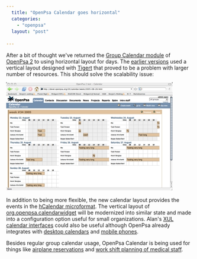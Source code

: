 ```yaml
---
  title: "OpenPsa Calendar goes horizontal"
  categories: 
    - "openpsa"
  layout: "post"

---
```

After a bit of thought we've returned the [Group Calendar module][1] of [OpenPsa 2][2] to using horizontal layout for days. The [earlier versions][3] used a vertical layout designed with [Tigert][4] that proved to be a problem with larger number of resources. This should solve the scalability issue:

![Horizontal weekly calendar in OpenPsa 2](/files/openpsa-calendar-horizontal2.jpg)

In addition to being more flexible, the new calendar layout provides the events in the [hCalendar microformat][5]. The vertical layout of [org.openpsa.calendarwidget][6] will be modernized into similar state and made into a configuration option useful for small organizations. Alan's [XUL calendar interfaces][9] could also be useful although OpenPsa already integrates with [desktop calendars][10] and [mobile phones][11].

Besides regular group calendar usage, OpenPsa Calendar is being used for things like [airplane reservations][7] and [work shift planning of medical staff][8].

[1]: http://www.openpsa.org/midcom-permalink-92985cb9b0360b4e807716fa9e2ff8c3
[2]: http://www.openpsa.org/
[3]: http://bergie.iki.fi/midcom-permalink-4a5932e606710d5d57a29cdd047cb0cf
[4]: http://www.tigert.com/
[5]: http://www.microformats.org/wiki/hcalendar
[6]: http://openpsa.tigris.org/source/browse/openpsa/src/fs-midcom/openpsa/calendarwidget/
[7]: http://www.paradox.fi/aviation.html
[8]: http://www.coss.fi/midcom-permalink-f710f702daf5a7b8019ed2e1a27209df
[9]: http://www.akbkhome.com/blog.php/View/102/Why_XUL_will_win.html
[10]: http://www.nemein.com/people/rambo/midcom-permalink-4ac8ca8593f32e8d0ffcbab73c043891
[11]: http://www.nemein.com/people/rambo/midcom-permalink-fbe787f1c87886409eaa0f032646aae7
